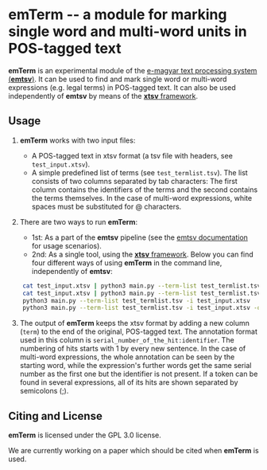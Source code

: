 # __emTerm__ -- a module for marking single word and multi-word units in POS-tagged text

__emTerm__ is an experimental module of the [e-magyar text processing system (__emtsv__)](https://github.com/dlt-rilmta/emtsv). It can be used to find and mark single word or multi-word expressions (e.g. legal terms) in POS-tagged text. It can also be used independently of __emtsv__ by means of the [__xtsv__ framework](https://github.com/dlt-rilmta/xtsv).

## Usage

1. __emTerm__ works with two input files:
	- A POS-tagged text in xtsv format (a tsv file with headers, see `test_input.xtsv`).
	- A simple predefined list of terms (see `test_termlist.tsv`). The list consists of two columns separated by tab characters: The first column contains the identifiers of the terms and the second contains the terms themselves. In the case of multi-word expressions, white spaces must be substituted for @ characters.

2. There are two ways to run __emTerm__:
	- 1st: As a part of the __emtsv__ pipeline (see the [emtsv documentation](https://github.com/dlt-rilmta/emtsv) for usage scenarios).
	- 2nd: As a single tool, using the [__xtsv__ framework](https://github.com/dlt-rilmta/xtsv). Below you can find four different ways of using __emTerm__ in the command line, independently of __emtsv__:

```bash
    cat test_input.xtsv | python3 main.py --term-list test_termlist.tsv
    cat test_input.xtsv | python3 main.py --term-list test_termlist.tsv -o test_output.xtsv
    python3 main.py --term-list test_termlist.tsv -i test_input.xtsv
    python3 main.py --term-list test_termlist.tsv -i test_input.xtsv -o test_output.xtsv
```

3. The output of __emTerm__ keeps the xtsv format by adding a new column (`term`) to the end of the original, POS-tagged text. The annotation format used in this column is `serial_number_of_the_hit:identifier`. The numbering of hits starts with 1 by every new sentence. In the case of multi-word expressions, the whole annotation can be seen by the starting word, while the expression's further words get the same serial number as the first one but the identifier is not present. If a token can be found in several expressions, all of its hits are shown separated by semicolons (;).

## Citing and License

__emTerm__ is licensed under the GPL 3.0 license.

We are currently working on a paper which should be cited when __emTerm__ is used.
